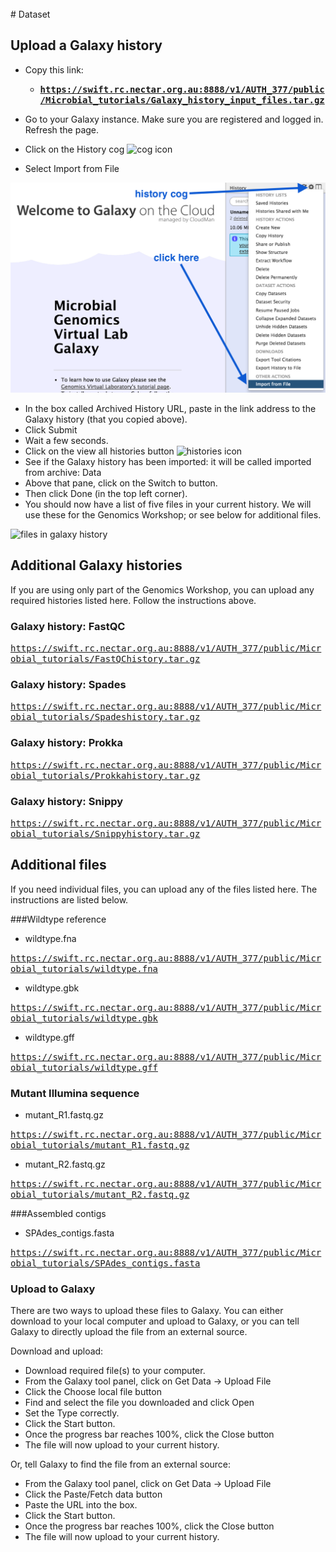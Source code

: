 <br>
# Dataset

## Upload a Galaxy history

- Copy this link:
    - **<tt>https://swift.rc.nectar.org.au:8888/v1/AUTH_377/public/Microbial_tutorials/Galaxy_history_input_files.tar.gz</tt>**

- Go to your Galaxy instance. Make sure you are registered and logged in. Refresh the page.
- Click on the <ss>History</ss> cog ![cog icon](images/image02.png)
- Select <ss>Import from File</ss>

![history options](images/image03.png)

- In the box called <ss>Archived History URL</ss>, paste in the link address to the Galaxy history (that you copied above).
- Click <ss>Submit</ss>
- Wait a few seconds.
- Click on the <ss>view all histories</ss> button ![histories icon](images/image11.png)
- See if the Galaxy history has been imported: it will be called <fn>imported from archive: Data</fn>
- Above that pane, click on the <ss>Switch to</ss> button.
- Then click <ss>Done</ss> (in the top left corner).
- You should now have a list of five files in your current history. We will use these for the Genomics Workshop; or see below for additional files.

![files in galaxy history](images/datafiles.png)

## Additional Galaxy histories

If you are using only part of the Genomics Workshop, you can upload any required histories listed here. Follow the instructions above.

### Galaxy history: FastQC

<tt>https://swift.rc.nectar.org.au:8888/v1/AUTH_377/public/Microbial_tutorials/FastQChistory.tar.gz</tt>

### Galaxy history: Spades

<tt>https://swift.rc.nectar.org.au:8888/v1/AUTH_377/public/Microbial_tutorials/Spadeshistory.tar.gz</tt>

### Galaxy history: Prokka

<tt>https://swift.rc.nectar.org.au:8888/v1/AUTH_377/public/Microbial_tutorials/Prokkahistory.tar.gz</tt>

### Galaxy history: Snippy

<tt>https://swift.rc.nectar.org.au:8888/v1/AUTH_377/public/Microbial_tutorials/Snippyhistory.tar.gz</tt>

## Additional files

If you need individual files, you can upload any of the files listed here. The instructions are listed below.

###Wildtype reference

* wildtype.fna

<tt> https://swift.rc.nectar.org.au:8888/v1/AUTH_377/public/Microbial_tutorials/wildtype.fna</tt>

* wildtype.gbk

<tt> https://swift.rc.nectar.org.au:8888/v1/AUTH_377/public/Microbial_tutorials/wildtype.gbk</tt>

* wildtype.gff

<tt> https://swift.rc.nectar.org.au:8888/v1/AUTH_377/public/Microbial_tutorials/wildtype.gff</tt>

### Mutant Illumina sequence

* mutant_R1.fastq.gz

<tt> https://swift.rc.nectar.org.au:8888/v1/AUTH_377/public/Microbial_tutorials/mutant_R1.fastq.gz</tt>

* mutant_R2.fastq.gz

<tt>https://swift.rc.nectar.org.au:8888/v1/AUTH_377/public/Microbial_tutorials/mutant_R2.fastq.gz</tt>

###Assembled contigs

* SPAdes_contigs.fasta

<tt>https://swift.rc.nectar.org.au:8888/v1/AUTH_377/public/Microbial_tutorials/SPAdes_contigs.fasta</tt>

### Upload to Galaxy

There are two ways to upload these files to Galaxy. You can either download to your local computer and upload to Galaxy, or you can tell Galaxy to directly upload the file from an external source.

Download and upload:

-  Download required file(s) to your computer.
-  From the Galaxy tool panel, click on <ss>Get Data &rarr; Upload File</ss>  
-  Click the <ss>Choose local file</ss> button  
-  Find and select the <fn>file</fn> you downloaded and click <ss>Open</ss>  
-  Set the <ss>Type</ss> correctly.  
-  Click the <ss>Start</ss> button.  
-  Once the progress bar reaches 100%, click the <ss>Close</ss> button  
- The file will now upload to your current history.

Or, tell Galaxy to find the file from an external source:

-  From the Galaxy tool panel, click on <ss>Get Data &rarr; Upload File</ss>  
-  Click the <ss>Paste/Fetch data</ss> button  
-  Paste the URL into the box.
-  Click the <ss>Start</ss> button.  
-  Once the progress bar reaches 100%, click the <ss>Close</ss> button  
- The file will now upload to your current history.
